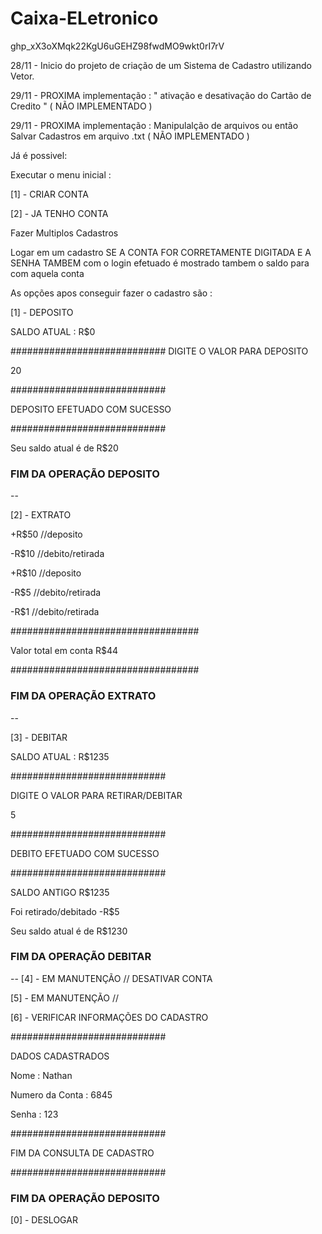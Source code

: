 # Caixa-ELetronico

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

28/11 - Inicio do projeto de criação de um Sistema de Cadastro utilizando Vetor. 

29/11 - PROXIMA implementação : " ativação e desativação do Cartão de Credito " ( NÃO IMPLEMENTADO )

29/11 - PROXIMA implementação : Manipulalção de arquivos ou então Salvar Cadastros em arquivo .txt ( NÃO IMPLEMENTADO )



Já é possivel:

Executar  o menu inicial :

[1] - CRIAR CONTA

[2] - JA TENHO CONTA


Fazer Multiplos Cadastros

 Logar em um cadastro SE A CONTA FOR CORRETAMENTE DIGITADA E A SENHA TAMBEM 
 com o login efetuado é mostrado tambem o saldo para com aquela conta 


As opções apos conseguir fazer o cadastro são :

[1] - DEPOSITO

SALDO ATUAL : R$0

############################
DIGITE O VALOR PARA DEPOSITO

20

############################

DEPOSITO EFETUADO COM SUCESSO

############################

Seu saldo atual é de R$20


### FIM DA OPERAÇÃO DEPOSITO ###



--

[2] - EXTRATO


+R$50 //deposito

-R$10 //debito/retirada

+R$10 //deposito

-R$5  //debito/retirada

-R$1  //debito/retirada

##################################

Valor total em conta R$44

##################################

### FIM DA OPERAÇÃO EXTRATO ###
--

[3] - DEBITAR


SALDO ATUAL : R$1235

############################

DIGITE O VALOR PARA RETIRAR/DEBITAR

5

############################

DEBITO EFETUADO COM SUCESSO

############################

SALDO ANTIGO R$1235

Foi retirado/debitado -R$5

Seu saldo atual é de R$1230

### FIM DA OPERAÇÃO DEBITAR ###
--
[4] - EM MANUTENÇÃO // DESATIVAR CONTA

[5] - EM MANUTENÇÃO //



[6] - VERIFICAR INFORMAÇÕES DO CADASTRO

############################

DADOS CADASTRADOS

Nome : Nathan

Numero da Conta : 6845

Senha : 123

############################

FIM DA CONSULTA DE CADASTRO

############################

### FIM DA OPERAÇÃO DEPOSITO ###
[0] - DESLOGAR
